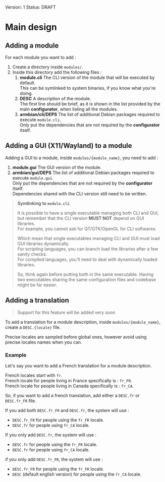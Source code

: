 Version: 1
Status: DRAFT

# Main design

## Adding a module

For each module you want to add :

1. Create a directory inside `modules/`.
2. Inside this directory add the following files :
    1. **module.cli**
    The CLI version of the module that will be executed by default.  
    This can be symlinked to system binaries, if you know what you're
    doing.
    2. **DESC**
    A description of the module.  
    The first line should be brief, as it is shown in the list
    provided by the main **configurator**, when listing all the modules.
    3. **armbian/cli/DEPS**
    The list of additional Debian packages required to execute `module.cli`.  
    Only put the dependencies that are not required by the **configurator**
    itself.

## Adding a GUI (X11/Wayland) to a module

Adding a GUI to a module, inside `modules/{module_name}`,
you need to add :

1. **module.gui**
The GUI version of the module.
2. **armbian/gui/DEPS**
The list of additional Debian packages required to execute `module.gui`.  
Only put the dependencies that are not required by the **configurator**
itself.  
Dependencies shared with the CLI version still need to be written.

> **Symlinking to `module.cli`**
>
> It is possible to have a single executable managing
> both CLI and GUI, but remember that the CLI version
> **MUST NOT** depend on GUI libraries.  
> For example, you cannot ask for QT/GTK/OpenGL for CLI
> softwares.
>
> Which mean that single executables managing CLI and
> GUI must load GUI libraries dynamically.  
> For scripting languages, you can branch load the
> libraries after a few sanity checks.  
> For compiled languages, you'll need to deal with
> dynamically loaded libraries.
>
> So, think again before putting both in the same executable.
> Having two executables sharing the same configuration
> files and codebase might be far easier.

## Adding a translation

> Support for this feature will be added very soon

To add a translation for a module description,
inside `modules/{module_name}`, create a `DESC.{locale}` file.

Precise locales are sampled before global ones, however
avoid using precise locales names when you can.

### Example

Let's say you want to add a French translation for a module
description.

French locales start with `fr`.  
French locale for people living in France specifically is : `fr_FR`.  
French locale for people living in Canada specifically is : `fr_CA`.

So, if you want to add a french translation, add either a
`DESC.fr` or `DESC.fr_FR` file.

If you add both `DESC.fr_FR` and `DESC.fr`, the system will use :

* `DESC.fr_FR` for people using the `fr_FR` locale.  
* `DESC.fr` for people using `fr_CA` locale.

If you only add `DESC.fr`, the system will use :

* `DESC.fr` for people using the `fr_FR` locale.  
* `DESC.fr` for people using `fr_CA` locale.

if you only add `DESC.fr_FR`, the system will use :

* `DESC.fr_FR` for people using the `fr_FR` locale.  
* `DESC` (default english version) for people using the `fr_CA` locale.


